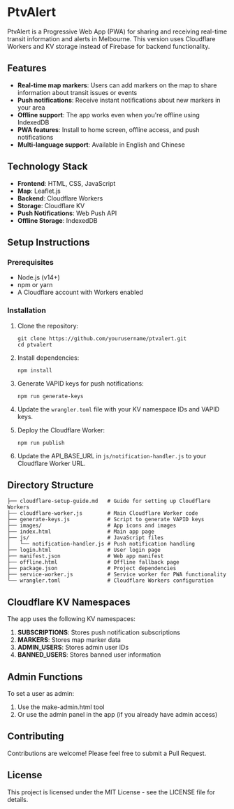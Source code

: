 # PtvAlert

PtvAlert is a Progressive Web App (PWA) for sharing and receiving real-time transit information and alerts in Melbourne. This version uses Cloudflare Workers and KV storage instead of Firebase for backend functionality.

## Features

- **Real-time map markers**: Users can add markers on the map to share information about transit issues or events
- **Push notifications**: Receive instant notifications about new markers in your area
- **Offline support**: The app works even when you're offline using IndexedDB
- **PWA features**: Install to home screen, offline access, and push notifications
- **Multi-language support**: Available in English and Chinese

## Technology Stack

- **Frontend**: HTML, CSS, JavaScript
- **Map**: Leaflet.js
- **Backend**: Cloudflare Workers
- **Storage**: Cloudflare KV
- **Push Notifications**: Web Push API
- **Offline Storage**: IndexedDB

## Setup Instructions

### Prerequisites

- Node.js (v14+)
- npm or yarn
- A Cloudflare account with Workers enabled

### Installation

1. Clone the repository:
   ```
   git clone https://github.com/yourusername/ptvalert.git
   cd ptvalert
   ```

2. Install dependencies:
   ```
   npm install
   ```

3. Generate VAPID keys for push notifications:
   ```
   npm run generate-keys
   ```

4. Update the `wrangler.toml` file with your KV namespace IDs and VAPID keys.

5. Deploy the Cloudflare Worker:
   ```
   npm run publish
   ```

6. Update the API_BASE_URL in `js/notification-handler.js` to your Cloudflare Worker URL.

## Directory Structure

```
├── cloudflare-setup-guide.md   # Guide for setting up Cloudflare Workers
├── cloudflare-worker.js        # Main Cloudflare Worker code
├── generate-keys.js            # Script to generate VAPID keys
├── images/                     # App icons and images
├── index.html                  # Main app page
├── js/                         # JavaScript files
│   └── notification-handler.js # Push notification handling
├── login.html                  # User login page
├── manifest.json               # Web app manifest
├── offline.html                # Offline fallback page
├── package.json                # Project dependencies
├── service-worker.js           # Service worker for PWA functionality
└── wrangler.toml               # Cloudflare Workers configuration
```

## Cloudflare KV Namespaces

The app uses the following KV namespaces:

1. **SUBSCRIPTIONS**: Stores push notification subscriptions
2. **MARKERS**: Stores map marker data
3. **ADMIN_USERS**: Stores admin user IDs
4. **BANNED_USERS**: Stores banned user information

## Admin Functions

To set a user as admin:

1. Use the make-admin.html tool
2. Or use the admin panel in the app (if you already have admin access)

## Contributing

Contributions are welcome! Please feel free to submit a Pull Request.

## License

This project is licensed under the MIT License - see the LICENSE file for details. 